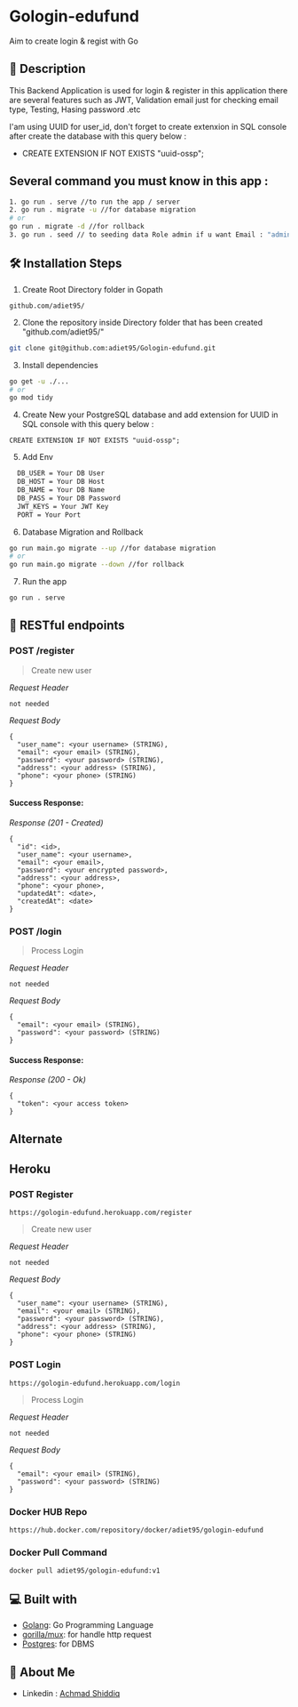 # Gologin-edufund
Aim to create login &amp; regist with Go

## 🔗 Description

This Backend Application is used for login & register in this application there are several features such as JWT, Validation email just for checking email type, Testing, Hasing password .etc

I'am using UUID for user_id, don't forget to create extenxion in SQL console after create the database with this query below :
- CREATE EXTENSION IF NOT EXISTS "uuid-ossp";

## Several command you must know in this app :
```bash
1. go run . serve //to run the app / server
2. go run . migrate -u //for database migration
# or
go run . migrate -d //for rollback
3. go run . seed // to seeding data Role admin if u want Email : "admin@gmail.com" Pass : admin12345678
```

## 🛠️ Installation Steps

1. Create Root Directory folder in Gopath 
```
github.com/adiet95/
```

2. Clone the repository inside Directory folder that has been created "github.com/adiet95/"
```bash
git clone git@github.com:adiet95/Gologin-edufund.git
```

3. Install dependencies

```bash
go get -u ./...
# or
go mod tidy
```

4. Create New your PostgreSQL database and add extension for UUID in SQL console with this query below :
```
CREATE EXTENSION IF NOT EXISTS "uuid-ossp";
```

5. Add Env

```sh
  DB_USER = Your DB User
  DB_HOST = Your DB Host
  DB_NAME = Your DB Name
  DB_PASS = Your DB Password
  JWT_KEYS = Your JWT Key
  PORT = Your Port
```

6. Database Migration and Rollback

```bash
go run main.go migrate --up //for database migration
# or
go run main.go migrate --down //for rollback
```
7. Run the app

```bash
go run . serve
```

## 🔗 RESTful endpoints
### POST /register

> Create new user

_Request Header_
```
not needed
```

_Request Body_
```
{
  "user_name": <your username> (STRING),
  "email": <your email> (STRING),
  "password": <your password> (STRING),
  "address": <your address> (STRING),
  "phone": <your phone> (STRING)
}
```

#### Success Response: ####
_Response (201 - Created)_
```
{
  "id": <id>,
  "user_name": <your username>,
  "email": <your email>,
  "password": <your encrypted password>,
  "address": <your address>,
  "phone": <your phone>,
  "updatedAt": <date>,
  "createdAt": <date>
}
```

### POST /login

> Process Login

_Request Header_
```
not needed
```

_Request Body_
```
{
  "email": <your email> (STRING),
  "password": <your password> (STRING)
}
```

#### Success Response: ####
_Response (200 - Ok)_
```
{
  "token": <your access token>
}
```

## Alternate

## Heroku
### POST Register
```
https://gologin-edufund.herokuapp.com/register
```
> Create new user

_Request Header_
```
not needed
```

_Request Body_
```
{
  "user_name": <your username> (STRING),
  "email": <your email> (STRING),
  "password": <your password> (STRING),
  "address": <your address> (STRING),
  "phone": <your phone> (STRING)
}
```
### POST Login
```
https://gologin-edufund.herokuapp.com/login
```
> Process Login

_Request Header_
```
not needed
```

_Request Body_
```
{
  "email": <your email> (STRING),
  "password": <your password> (STRING)
}
```

### Docker HUB Repo
```
https://hub.docker.com/repository/docker/adiet95/gologin-edufund
```
### Docker Pull Command
```
docker pull adiet95/gologin-edufund:v1
```

## 💻 Built with

- [Golang](https://go.dev/): Go Programming Language
- [gorilla/mux](https://github.com/gorilla/mux): for handle http request
- [Postgres](https://www.postgresql.org/): for DBMS


## 🚀 About Me

- Linkedin : [Achmad Shiddiq](https://www.linkedin.com/in/achmad-shiddiq-alimudin/)
